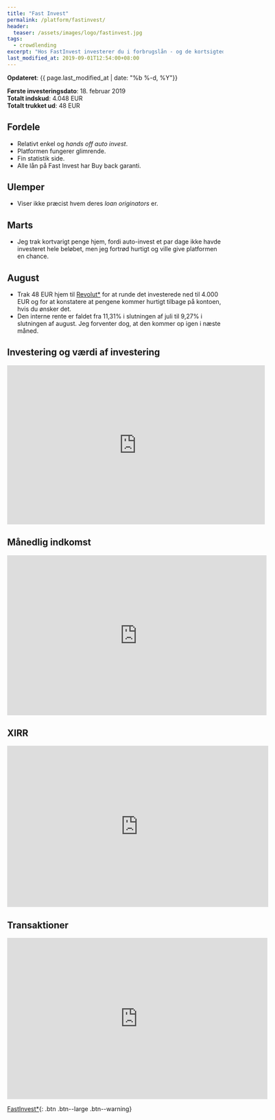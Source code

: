 ```yaml
---
title: "Fast Invest"
permalink: /platform/fastinvest/
header:
  teaser: /assets/images/logo/fastinvest.jpg
tags:
  - crowdlending
excerpt: "Hos FastInvest investerer du i forbrugslån - og de kortsigtede lån kan give op til 14% årligt."
last_modified_at: 2019-09-01T12:54:00+08:00
---
```


**Opdateret**: {{ page.last_modified_at | date: "%b %-d, %Y"}}

**Første investeringsdato**: 18. februar 2019  
**Totalt indskud**: 4.048 EUR  
**Totalt trukket ud**: 48 EUR

## Fordele

- Relativt enkel og _hands off_ _auto invest_.
- Platformen fungerer glimrende.
- Fin statistik side.
- Alle lån på Fast Invest har Buy back garanti.

## Ulemper

- Viser ikke præcist hvem deres _loan originators_ er.

## Marts

- Jeg trak kortvarigt penge hjem, fordi auto-invest et par dage ikke havde investeret hele beløbet, men jeg fortrød hurtigt og ville give platformen en chance.

## August

- Trak 48 EUR hjem til [Revolut\*](/go/revolut/) for at runde det investerede ned til 4.000 EUR og for at konstatere at pengene kommer hurtigt tilbage på kontoen, hvis du ønsker det.
- Den interne rente er faldet fra 11,31% i slutningen af juli til 9,27% i slutningen af august. Jeg forventer dog, at den kommer op igen i næste måned.

## Investering og værdi af investering

<iframe width="601" height="371" seamless frameborder="0" scrolling="no" src="https://docs.google.com/spreadsheets/d/e/2PACX-1vQKZZbdj1cM5A4yCXjtjhxowXHoMhioXI-OR-mEPmmGgqQhcSr250VUM8SGVvRkWZziWUYleizmqAC2/pubchart?oid=1810612855&amp;format=image"></iframe>

## Månedlig indkomst

<iframe width="605" height="373" seamless frameborder="0" scrolling="no" src="https://docs.google.com/spreadsheets/d/e/2PACX-1vQKZZbdj1cM5A4yCXjtjhxowXHoMhioXI-OR-mEPmmGgqQhcSr250VUM8SGVvRkWZziWUYleizmqAC2/pubchart?oid=2123220920&amp;format=image"></iframe>

## XIRR

<iframe width="609" height="376" seamless frameborder="0" scrolling="no" src="https://docs.google.com/spreadsheets/d/e/2PACX-1vQKZZbdj1cM5A4yCXjtjhxowXHoMhioXI-OR-mEPmmGgqQhcSr250VUM8SGVvRkWZziWUYleizmqAC2/pubchart?oid=2063293590&amp;format=image"></iframe>

## Transaktioner

<iframe width="607" height="376" seamless frameborder="0" scrolling="no" src="https://docs.google.com/spreadsheets/d/e/2PACX-1vQKZZbdj1cM5A4yCXjtjhxowXHoMhioXI-OR-mEPmmGgqQhcSr250VUM8SGVvRkWZziWUYleizmqAC2/pubchart?oid=1442216585&amp;format=image"></iframe>

[FastInvest\*](/go/fastinvest/){: .btn .btn--large .btn--warning}
